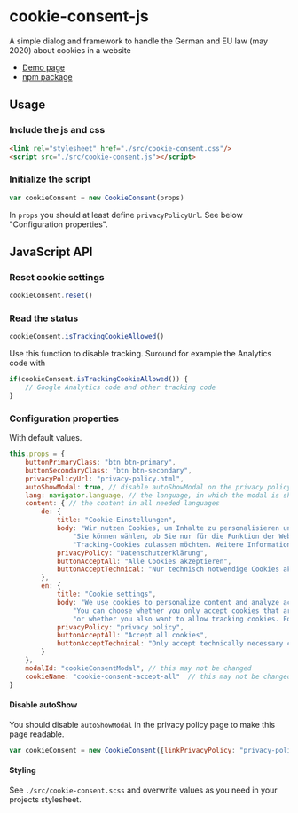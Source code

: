 # cookie-consent-js
A simple dialog and framework to handle the German and EU law (may 2020) about cookies in a website

- [Demo page](https://shaack.com/projekte/cookie-consent-js/index.html)
- [npm package](https://www.npmjs.com/package/cookie-consent-js)

## Usage

### Include the js and css
```html
<link rel="stylesheet" href="./src/cookie-consent.css"/>
<script src="./src/cookie-consent.js"></script>
```

### Initialize the script
```js
var cookieConsent = new CookieConsent(props)
```

In `props` you should at least define `privacyPolicyUrl`. 
See below "Configuration properties". 

## JavaScript API

### Reset cookie settings
```js
cookieConsent.reset()
```

### Read the status
```js
cookieConsent.isTrackingCookieAllowed()
```
Use this function to disable tracking. 
Suround for example the Analytics code with
```js
if(cookieConsent.isTrackingCookieAllowed()) {
    // Google Analytics code and other tracking code
}
``` 


### Configuration properties
With default values.

```js
this.props = {
    buttonPrimaryClass: "btn btn-primary",
    buttonSecondaryClass: "btn btn-secondary",
    privacyPolicyUrl: "privacy-policy.html",
    autoShowModal: true, // disable autoShowModal on the privacy policy page, to make this page readable
    lang: navigator.language, // the language, in which the modal is shown
    content: { // the content in all needed languages
        de: {
            title: "Cookie-Einstellungen",
            body: "Wir nutzen Cookies, um Inhalte zu personalisieren und die Zugriffe auf unsere Website zu analysieren. " +
                "Sie können wählen, ob Sie nur für die Funktion der Website notwendige Cookies akzeptieren oder auch " +
                "Tracking-Cookies zulassen möchten. Weitere Informationen finden Sie in unserer --privacy-policy--.",
            privacyPolicy: "Datenschutzerklärung",
            buttonAcceptAll: "Alle Cookies akzeptieren",
            buttonAcceptTechnical: "Nur technisch notwendige Cookies akzeptieren"
        },
        en: {
            title: "Cookie settings",
            body: "We use cookies to personalize content and analyze access to our website. " +
                "You can choose whether you only accept cookies that are necessary for the functioning of the website " +
                "or whether you also want to allow tracking cookies. For more information, please refer to our --privacy-policy--.",
            privacyPolicy: "privacy policy",
            buttonAcceptAll: "Accept all cookies",
            buttonAcceptTechnical: "Only accept technically necessary cookies"
        }
    },
    modalId: "cookieConsentModal", // this may not be changed
    cookieName: "cookie-consent-accept-all"  // this may not be changed
}
```

#### Disable autoShow
You should disable `autoShowModal` in the privacy policy page to make this page readable. 
```js
var cookieConsent = new CookieConsent({linkPrivacyPolicy: "privacy-policy.html", autoShowModal: false})
```

#### Styling
See `./src/cookie-consent.scss` and overwrite values as you need in your projects stylesheet. 


